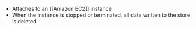 
- Attaches to an [[Amazon EC2]] instance
- When the instance is stopped or terminated, all data written to the store is deleted